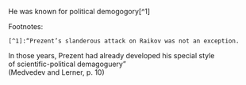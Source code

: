  He was known for political demogogory[^1]
 
 
 Footnotes:
 
 	[^1]:“Prezent’s slanderous attack on Raikov was not an exception.  
In those years, Prezent had already developed his special style  
of scientific-political demagoguery”  
(Medvedev and Lerner, p. 10)